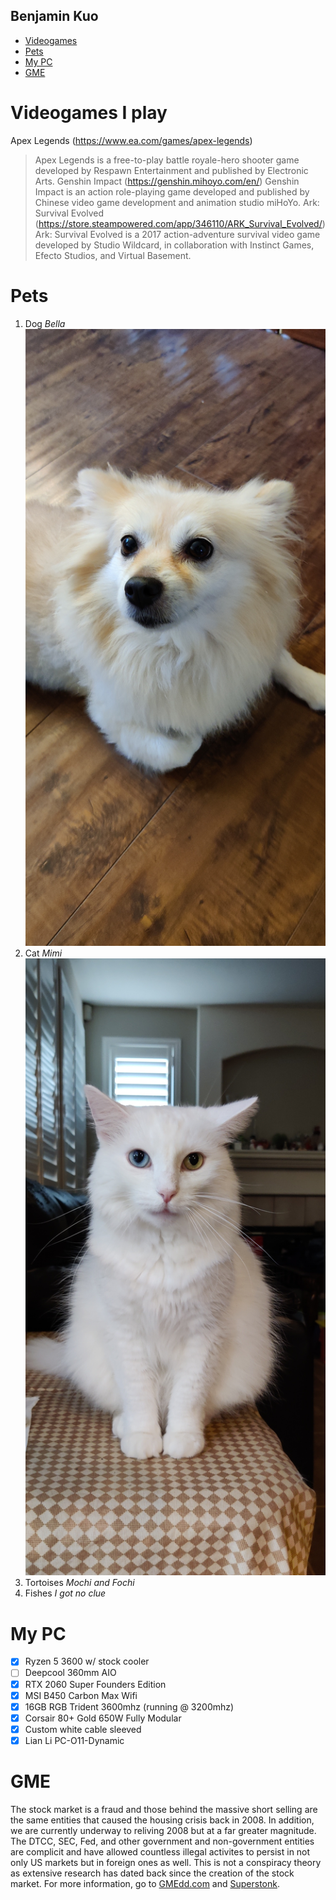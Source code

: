 ## Benjamin Kuo

* [Videogames](#videogames-i-play)
* [Pets](#pets)
* [My PC](#my-pc)
* [GME](#gme)

# Videogames I play
Apex Legends (https://www.ea.com/games/apex-legends)
> Apex Legends is a free-to-play battle royale-hero shooter game developed by Respawn Entertainment and published by Electronic Arts.
Genshin Impact (https://genshin.mihoyo.com/en/)
> Genshin Impact is an action role-playing game developed and published by Chinese video game development and animation studio miHoYo.
Ark: Survival Evolved (https://store.steampowered.com/app/346110/ARK_Survival_Evolved/)
> Ark: Survival Evolved is a 2017 action-adventure survival video game developed by Studio Wildcard, in collaboration with Instinct Games, Efecto Studios, and Virtual Basement.

# Pets
1. Dog *Bella*
![My dog](bella.jpg)
2. Cat *Mimi*
![My cat](mimi.jpg)
3. Tortoises *Mochi and Fochi*
4. Fishes *I got no clue*

# My PC
- [x] Ryzen 5 3600 w/ stock cooler
- [ ] Deepcool 360mm AIO 
- [x] RTX 2060 Super Founders Edition
- [x] MSI B450 Carbon Max Wifi
- [x] 16GB RGB Trident 3600mhz (running @ 3200mhz)
- [x] Corsair 80+ Gold 650W Fully Modular
- [x] Custom white cable sleeved 
- [x] Lian Li PC-O11-Dynamic

# GME 
The stock market is a fraud and those behind the massive short selling are the same entities that caused the housing crisis back in 2008. 
In addition, we are currently underway to reliving 2008 but at a far greater magnitude. The DTCC, SEC, Fed, and other government and 
non-government entities are complicit and have allowed countless illegal activites to persist in not only US markets but in foreign ones
as well. This is not a conspiracy theory as extensive research has dated back since the creation of the stock market. For more information, 
go to [GMEdd.com](https://gmedd.com) and [Superstonk](https://www.reddit.com/r/Superstonk/).